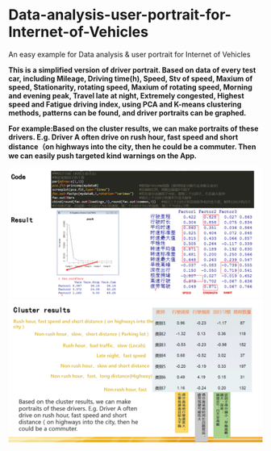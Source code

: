 # Data-analysis-user-portrait-for-Internet-of-Vehicles
An easy example for Data analysis &amp; user portrait for Internet of Vehicles


<b>This is a simplified version of driver portrait. Based on data of every test car, including Mileage, Driving time(h), Speed, Stv of speed, Maxium of speed, Stationarity, rotating speed,  Maxium of rotating speed, Morning and evening peak, Travel late at night, Extremely congested, Highest speed and Fatigue driving index, using PCA and K-means clustering methods, patterns can be found, and driver portraits can be graphed.</b>

<b>For example:Based on the cluster results, we can make portraits of these drivers. E.g. Driver A often drive on rush hour, fast speed and short distance（on highways into the city, then he could be a commuter. Then we can easily push targeted kind warnings on the App.</b>




<img src="https://github.com/mxc19912008/readme_pics/raw/master/image/Driver portrait1.png" width="700">  
<img src="https://github.com/mxc19912008/readme_pics/raw/master/image/Driver portrait2.png" width="700">  
